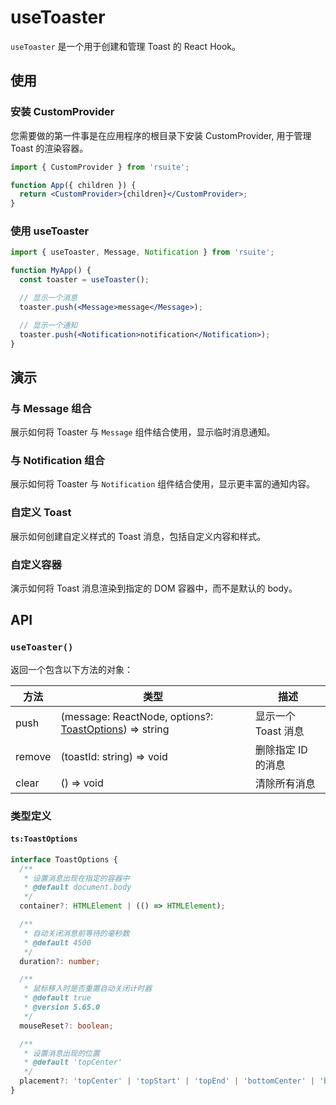 # useToaster

`useToaster` 是一个用于创建和管理 Toast 的 React Hook。

## 使用

<div class="rs-doc-steps">

<h3 class="rs-doc-step-header">安装 CustomProvider</h3>

<div class="rs-doc-step-body">

您需要做的第一件事是在应用程序的根目录下安装 CustomProvider, 用于管理 Toast 的渲染容器。

```jsx
import { CustomProvider } from 'rsuite';

function App({ children }) {
  return <CustomProvider>{children}</CustomProvider>;
}
```

</div>

<h3 class="rs-doc-step-header">使用 useToaster</h3>

<div class="rs-doc-step-body">

```jsx
import { useToaster, Message, Notification } from 'rsuite';

function MyApp() {
  const toaster = useToaster();

  // 显示一个消息
  toaster.push(<Message>message</Message>);

  // 显示一个通知
  toaster.push(<Notification>notification</Notification>);
}
```

</div>

</div>

## 演示

### 与 Message 组合

展示如何将 Toaster 与 `Message` 组件结合使用，显示临时消息通知。

<!--{include:`with-message.md`}-->

### 与 Notification 组合

展示如何将 Toaster 与 `Notification` 组件结合使用，显示更丰富的通知内容。

<!--{include:`with-notification.md`}-->

### 自定义 Toast

展示如何创建自定义样式的 Toast 消息，包括自定义内容和样式。

<!--{include:`custom.md`}-->

### 自定义容器

演示如何将 Toast 消息渲染到指定的 DOM 容器中，而不是默认的 body。

<!--{include:`custom-container.md`}-->

## API

### `useToaster()`

返回一个包含以下方法的对象：

| 方法   | 类型                                                                                  | 描述                |
| ------ | ------------------------------------------------------------------------------------- | ------------------- |
| push   | (message: ReactNode, options?: [ToastOptions](#code-ts-toast-options-code)) => string | 显示一个 Toast 消息 |
| remove | (toastId: string) => void                                                             | 删除指定 ID 的消息  |
| clear  | () => void                                                                            | 清除所有消息        |

### 类型定义

#### `ts:ToastOptions`

```ts
interface ToastOptions {
  /**
   * 设置消息出现在指定的容器中
   * @default document.body
   */
  container?: HTMLElement | (() => HTMLElement);

  /**
   * 自动关闭消息前等待的毫秒数
   * @default 4500
   */
  duration?: number;

  /**
   * 鼠标移入时是否重置自动关闭计时器
   * @default true
   * @version 5.65.0
   */
  mouseReset?: boolean;

  /**
   * 设置消息出现的位置
   * @default 'topCenter'
   */
  placement?: 'topCenter' | 'topStart' | 'topEnd' | 'bottomCenter' | 'bottomStart' | 'bottomEnd';
}
```
